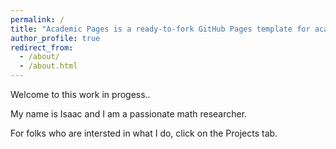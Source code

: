 ```yaml
---
permalink: /
title: "Academic Pages is a ready-to-fork GitHub Pages template for academic personal websites"
author_profile: true
redirect_from: 
  - /about/
  - /about.html
---
```



Welcome to this work in progess..

My name is Isaac and I am a passionate math researcher. 

For folks who are intersted in what I do, click on the Projects tab.
